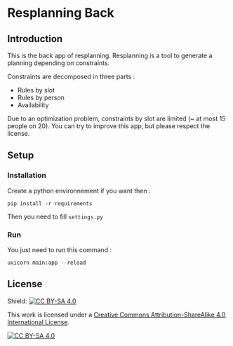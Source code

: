 # Resplanning Back

## Introduction

This is the back app of resplanning. Resplanning is a tool to generate a planning depending on constraints.

Constraints are decomposed in three parts :
* Rules by slot
* Rules by person 
* Availability

Due to an optimization problem, constraints by slot are limited (~ at most 15 people on 20).
You can try to improve this app, but please respect the license.

## Setup

### Installation 

Create a python environnement if you want then :

`pip install -r requirements`

Then you need to fill `settings.py`

### Run 

You just need to run this command :

`uvicorn main:app --reload`

## License

Shield: [![CC BY-SA 4.0][cc-by-sa-shield]][cc-by-sa]

This work is licensed under a
[Creative Commons Attribution-ShareAlike 4.0 International License][cc-by-sa].

[![CC BY-SA 4.0][cc-by-sa-image]][cc-by-sa]

[cc-by-sa]: http://creativecommons.org/licenses/by-sa/4.0/
[cc-by-sa-image]: https://licensebuttons.net/l/by-sa/4.0/88x31.png
[cc-by-sa-shield]: https://img.shields.io/badge/License-CC%20BY--SA%204.0-lightgrey.svg

